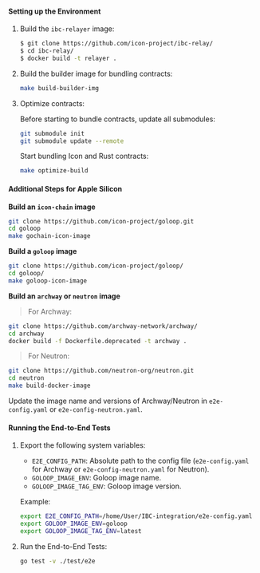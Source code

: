 #### Setting up the Environment

1. Build the `ibc-relayer` image:

   ```bash
   $ git clone https://github.com/icon-project/ibc-relay/
   $ cd ibc-relay/
   $ docker build -t relayer .
   ```

2. Build the builder image for bundling contracts:

   ```bash
   make build-builder-img
   ```

3. Optimize contracts:

   Before starting to bundle contracts, update all submodules:

   ```bash
   git submodule init
   git submodule update --remote
   ```

   Start bundling Icon and Rust contracts:

   ```bash
   make optimize-build
   ```

#### Additional Steps for Apple Silicon

**Build an `icon-chain` image**

```bash
git clone https://github.com/icon-project/goloop.git
cd goloop
make gochain-icon-image
``` 

**Build a `goloop` image**

```bash
git clone https://github.com/icon-project/goloop/
cd goloop/ 
make goloop-icon-image
```

**Build an `archway` or `neutron` image**

> For Archway:

```bash
git clone https://github.com/archway-network/archway/
cd archway
docker build -f Dockerfile.deprecated -t archway .
```

> For Neutron:

```bash
git clone https://github.com/neutron-org/neutron.git
cd neutron
make build-docker-image
```

Update the image name and versions of Archway/Neutron in `e2e-config.yaml` or `e2e-config-neutron.yaml`.

#### Running the End-to-End Tests

1. Export the following system variables:

    - `E2E_CONFIG_PATH`: Absolute path to the config file (`e2e-config.yaml` for Archway or `e2e-config-neutron.yaml` for Neutron).
    - `GOLOOP_IMAGE_ENV`: Goloop image name.
    - `GOLOOP_IMAGE_TAG_ENV`: Goloop image version.

   Example:

   ```bash
   export E2E_CONFIG_PATH=/home/User/IBC-integration/e2e-config.yaml
   export GOLOOP_IMAGE_ENV=goloop
   export GOLOOP_IMAGE_TAG_ENV=latest
   ```

2. Run the End-to-End Tests:

   ```bash
   go test -v ./test/e2e
   ```
   